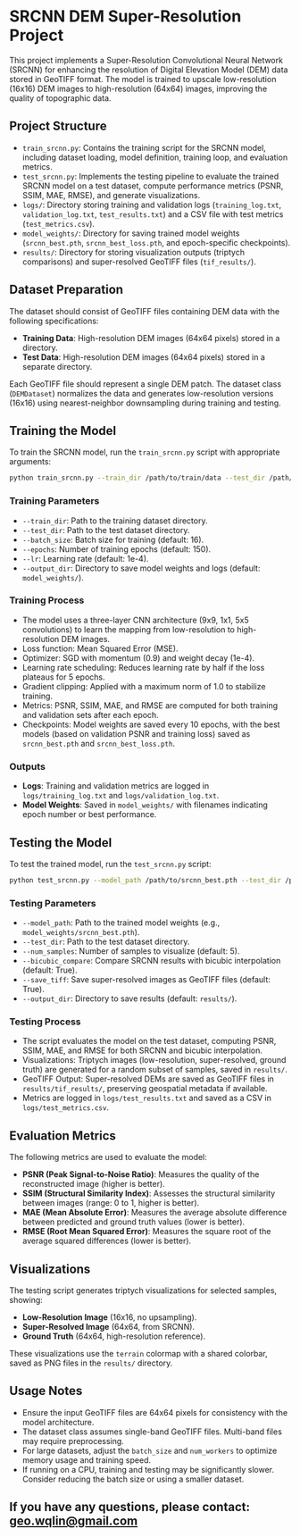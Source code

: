 # SRCNN DEM Super-Resolution Project

This project implements a Super-Resolution Convolutional Neural Network (SRCNN) for enhancing the resolution of Digital Elevation Model (DEM) data stored in GeoTIFF format. The model is trained to upscale low-resolution (16x16) DEM images to high-resolution (64x64) images, improving the quality of topographic data.

## Project Structure

- `train_srcnn.py`: Contains the training script for the SRCNN model, including dataset loading, model definition, training loop, and evaluation metrics.
- `test_srcnn.py`: Implements the testing pipeline to evaluate the trained SRCNN model on a test dataset, compute performance metrics (PSNR, SSIM, MAE, RMSE), and generate visualizations.
- `logs/`: Directory storing training and validation logs (`training_log.txt`, `validation_log.txt`, `test_results.txt`) and a CSV file with test metrics (`test_metrics.csv`).
- `model_weights/`: Directory for saving trained model weights (`srcnn_best.pth`, `srcnn_best_loss.pth`, and epoch-specific checkpoints).
- `results/`: Directory for storing visualization outputs (triptych comparisons) and super-resolved GeoTIFF files (`tif_results/`).

## Dataset Preparation

The dataset should consist of GeoTIFF files containing DEM data with the following specifications:

- **Training Data**: High-resolution DEM images (64x64 pixels) stored in a directory.
- **Test Data**: High-resolution DEM images (64x64 pixels) stored in a separate directory.

Each GeoTIFF file should represent a single DEM patch. The dataset class (`DEMDataset`) normalizes the data and generates low-resolution versions (16x16) using nearest-neighbor downsampling during training and testing.

## Training the Model

To train the SRCNN model, run the `train_srcnn.py` script with appropriate arguments:

```bash
python train_srcnn.py --train_dir /path/to/train/data --test_dir /path/to/test/data
```

### Training Parameters

- `--train_dir`: Path to the training dataset directory.
- `--test_dir`: Path to the test dataset directory.
- `--batch_size`: Batch size for training (default: 16).
- `--epochs`: Number of training epochs (default: 150).
- `--lr`: Learning rate (default: 1e-4).
- `--output_dir`: Directory to save model weights and logs (default: `model_weights/`).

### Training Process

- The model uses a three-layer CNN architecture (9x9, 1x1, 5x5 convolutions) to learn the mapping from low-resolution to high-resolution DEM images.
- Loss function: Mean Squared Error (MSE).
- Optimizer: SGD with momentum (0.9) and weight decay (1e-4).
- Learning rate scheduling: Reduces learning rate by half if the loss plateaus for 5 epochs.
- Gradient clipping: Applied with a maximum norm of 1.0 to stabilize training.
- Metrics: PSNR, SSIM, MAE, and RMSE are computed for both training and validation sets after each epoch.
- Checkpoints: Model weights are saved every 10 epochs, with the best models (based on validation PSNR and training loss) saved as `srcnn_best.pth` and `srcnn_best_loss.pth`.

### Outputs

- **Logs**: Training and validation metrics are logged in `logs/training_log.txt` and `logs/validation_log.txt`.
- **Model Weights**: Saved in `model_weights/` with filenames indicating epoch number or best performance.

## Testing the Model

To test the trained model, run the `test_srcnn.py` script:

```bash
python test_srcnn.py --model_path /path/to/srcnn_best.pth --test_dir /path/to/test/data
```

### Testing Parameters

- `--model_path`: Path to the trained model weights (e.g., `model_weights/srcnn_best.pth`).
- `--test_dir`: Path to the test dataset directory.
- `--num_samples`: Number of samples to visualize (default: 5).
- `--bicubic_compare`: Compare SRCNN results with bicubic interpolation (default: True).
- `--save_tiff`: Save super-resolved images as GeoTIFF files (default: True).
- `--output_dir`: Directory to save results (default: `results/`).

### Testing Process

- The script evaluates the model on the test dataset, computing PSNR, SSIM, MAE, and RMSE for both SRCNN and bicubic interpolation.
- Visualizations: Triptych images (low-resolution, super-resolved, ground truth) are generated for a random subset of samples, saved in `results/`.
- GeoTIFF Output: Super-resolved DEMs are saved as GeoTIFF files in `results/tif_results/`, preserving geospatial metadata if available.
- Metrics are logged in `logs/test_results.txt` and saved as a CSV in `logs/test_metrics.csv`.

## Evaluation Metrics

The following metrics are used to evaluate the model:

- **PSNR (Peak Signal-to-Noise Ratio)**: Measures the quality of the reconstructed image (higher is better).
- **SSIM (Structural Similarity Index)**: Assesses the structural similarity between images (range: 0 to 1, higher is better).
- **MAE (Mean Absolute Error)**: Measures the average absolute difference between predicted and ground truth values (lower is better).
- **RMSE (Root Mean Squared Error)**: Measures the square root of the average squared differences (lower is better).

## Visualizations

The testing script generates triptych visualizations for selected samples, showing:

- **Low-Resolution Image** (16x16, no upsampling).
- **Super-Resolved Image** (64x64, from SRCNN).
- **Ground Truth** (64x64, high-resolution reference).

These visualizations use the `terrain` colormap with a shared colorbar, saved as PNG files in the `results/` directory.

## Usage Notes

- Ensure the input GeoTIFF files are 64x64 pixels for consistency with the model architecture.
- The dataset class assumes single-band GeoTIFF files. Multi-band files may require preprocessing.
- For large datasets, adjust the `batch_size` and `num_workers` to optimize memory usage and training speed.
- If running on a CPU, training and testing may be significantly slower. Consider reducing the batch size or using a smaller dataset.

## If you have any questions, please contact: geo.wqlin@gmail.com
